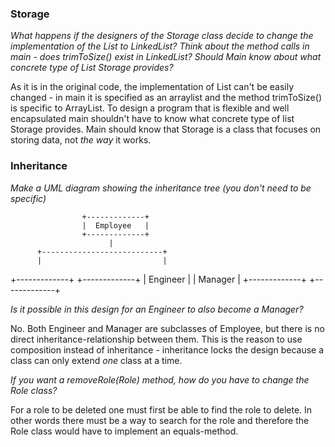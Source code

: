 ### Storage

*What happens if the designers of the Storage class decide to change the implementation of the List to LinkedList?*
*Think about the method calls in main - does trimToSize() exist in LinkedList?*
*Should Main know about what concrete type of List Storage provides?*

As it is in the original code, the implementation of List can't be easily changed - in main it is specified as an arraylist and the method trimToSize() is specific to ArrayList. To design a program that is flexible and well encapsulated main shouldn't have to know what concrete type of list Storage provides. Main should know that Storage is a class that focuses on storing data, not *the way* it works.

### Inheritance

*Make a UML diagram showing the inheritance tree (you don't need to be specific)*

                    +-------------+
                    |  Employee   |
                    +-------------+
                          |
          +---------------------------+
          |                           |
   +-------------+            +-------------+
   |  Engineer   |            |  Manager    |
   +-------------+            +-------------+

*Is it possible in this design for an Engineer to also become a Manager?*

No. Both Engineer and Manager are subclasses of Employee, but there is no direct inheritance-relationship between them. This is the reason to use composition instead of inheritance - inheritance locks the design because a class can only extend *one* class at a time.

*If you want a removeRole(Role) method, how do you have to change the Role class?*

For a role to be deleted one must first be able to find the role to delete. In other words there must be a way to search for the role and therefore the Role class would have to implement an equals-method.